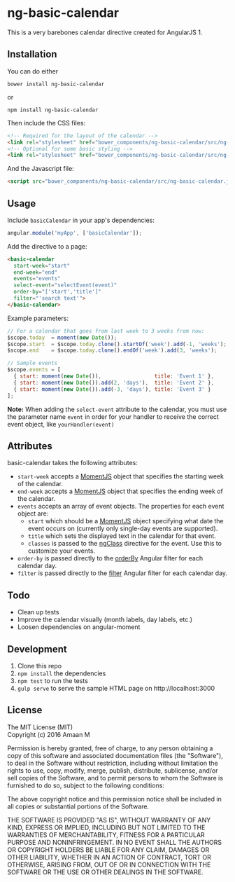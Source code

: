 # ng-basic-calendar  

This is a very barebones calendar directive created for AngularJS 1.

## Installation  
You can do either
```
bower install ng-basic-calendar
```
or
```
npm install ng-basic-calendar
```
Then include the CSS files:
```html
<!-- Required for the layout of the calendar -->
<link rel="stylesheet" href="bower_components/ng-basic-calendar/src/ng-basic-calendar-layout.css">
<!-- Optional for some basic styling -->
<link rel="stylesheet" href="bower_components/ng-basic-calendar/src/ng-basic-calendar-theme.css">
```
And the Javascript file:
```html
<script src="bower_components/ng-basic-calendar/src/ng-basic-calendar.js"></script>
```
## Usage  
Include `basicCalendar` in your app's dependencies:  
```javascript
angular.module('myApp', ['basicCalendar']);
```
Add the directive to a page:  
```html
<basic-calendar
  start-week="start"
  end-week="end"
  events="events"
  select-event="selectEvent(event)"
  order-by="['start','title']"
  filter="'search text'">
</basic-calendar>
```
Example parameters:
```javascript
// For a calendar that goes from last week to 3 weeks from now:
$scope.today  = moment(new Date());
$scope.start  = $scope.today.clone().startOf('week').add(-1, 'weeks');
$scope.end    = $scope.today.clone().endOf('week').add(3, 'weeks');

// Sample events
$scope.events = [
  { start: moment(new Date()),                 title: 'Event 1' },
  { start: moment(new Date()).add(2, 'days'),  title: 'Event 2' },
  { start: moment(new Date()).add(-3, 'days'), title: 'Event 3' }
];
```
**Note:** When adding the `select-event` attribute to the calendar, you must use the parameter name `event` in order for your handler to receive the correct event object, like `yourHandler(event)`

## Attributes  
basic-calendar takes the following attributes:  
- `start-week` accepts a [MomentJS](http://momentjs.com/) object that specifies the starting week of the calendar.
- `end-week` accepts a [MomentJS](http://momentjs.com/) object that specifies the ending week of the calendar.
- `events` accepts an array of event objects. The properties for each event object are:  
    - `start` which should be a [MomentJS](http://momentjs.com/) object specifying what date the event occurs on (currently only single-day events are supported).
    - `title` which sets the displayed text in the calendar for that event.
    - `classes` is passed to the [ngClass](https://docs.angularjs.org/api/ng/directive/ngClass) directive for the event. Use this to customize your events.
- `order-by` is passed directly to the [orderBy](https://docs.angularjs.org/api/ng/filter/orderBy) Angular filter for each calendar day.
- `filter` is passed directly to the [filter](https://docs.angularjs.org/api/ng/filter/filter) Angular filter for each calendar day.

## Todo
- Clean up tests
- Improve the calendar visually (month labels, day labels, etc.)
- Loosen dependencies on angular-moment

## Development  
1. Clone this repo  
2. `npm install` the dependencies
3. `npm test` to run the tests
4. `gulp serve` to serve the sample HTML page on http://localhost:3000  

## License  
The MIT License (MIT)  
Copyright (c) 2016 Amaan M

Permission is hereby granted, free of charge, to any person obtaining a copy of this software and associated documentation files (the "Software"), to deal in the Software without restriction, including without limitation the rights to use, copy, modify, merge, publish, distribute, sublicense, and/or sell copies of the Software, and to permit persons to whom the Software is furnished to do so, subject to the following conditions:

The above copyright notice and this permission notice shall be included in all copies or substantial portions of the Software.

THE SOFTWARE IS PROVIDED "AS IS", WITHOUT WARRANTY OF ANY KIND, EXPRESS OR IMPLIED, INCLUDING BUT NOT LIMITED TO THE WARRANTIES OF MERCHANTABILITY, FITNESS FOR A PARTICULAR PURPOSE AND NONINFRINGEMENT. IN NO EVENT SHALL THE AUTHORS OR COPYRIGHT HOLDERS BE LIABLE FOR ANY CLAIM, DAMAGES OR OTHER LIABILITY, WHETHER IN AN ACTION OF CONTRACT, TORT OR OTHERWISE, ARISING FROM, OUT OF OR IN CONNECTION WITH THE SOFTWARE OR THE USE OR OTHER DEALINGS IN THE SOFTWARE.
